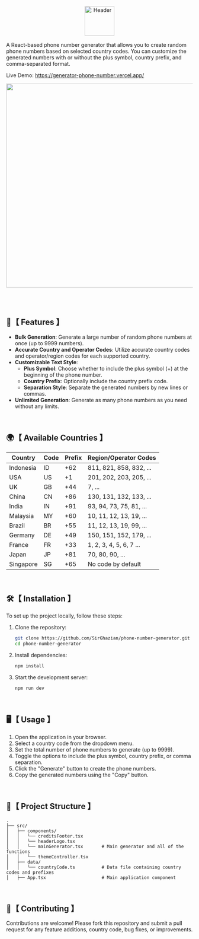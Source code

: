 <div align="center">
<picture>
  <source media="(prefers-color-scheme: light)" srcset="https://github.com/user-attachments/assets/c3084aa4-b7df-42bc-b216-39184582a914">
  <source media="(prefers-color-scheme: dark)" srcset="https://github.com/user-attachments/assets/f9b146d5-feec-41b5-b495-6d17a601fee1">
  <img alt="Header" height="80" >
</picture>
</div>

<img src="https://github.com/user-attachments/assets/d37a62f7-650a-4886-81c9-d3809d3ddeed" width="100%" height="2px"/>
<p/>

A React-based phone number generator that allows you to create random phone numbers based on selected country codes. You can customize the generated numbers with or without the plus symbol, country prefix, and comma-separated format.

Live Demo: https://generator-phone-number.vercel.app/

<img src="https://github.com/user-attachments/assets/542bcdbd-290f-45f6-8ba5-409b009f3e36" width="550"/>

</br></br>

## 🚀【 Features 】

- **Bulk Generation**: Generate a large number of random phone numbers at once (up to 9999 numbers).
- **Accurate Country and Operator Codes**: Utilize accurate country codes and operator/region codes for each supported country.
- **Customizable Text Style**:
  - **Plus Symbol**: Choose whether to include the plus symbol (+) at the beginning of the phone number.
  - **Country Prefix**: Optionally include the country prefix code.
  - **Separation Style**: Separate the generated numbers by new lines or commas.
- **Unlimited Generation**: Generate as many phone numbers as you need without any limits.

</br>

## 🌍【 Available Countries 】

| Country   | Code | Prefix | Region/Operator Codes   |
| --------- | ---- | ------ | ----------------------- |
| Indonesia | ID   | +62    | 811, 821, 858, 832, ... |
| USA       | US   | +1     | 201, 202, 203, 205, ... |
| UK        | GB   | +44    | 7, ...                  |
| China     | CN   | +86    | 130, 131, 132, 133, ... |
| India     | IN   | +91    | 93, 94, 73, 75, 81, ... |
| Malaysia  | MY   | +60    | 10, 11, 12, 13, 19, ... |
| Brazil    | BR   | +55    | 11, 12, 13, 19, 99, ... |
| Germany   | DE   | +49    | 150, 151, 152, 179, ... |
| France    | FR   | +33    | 1, 2, 3, 4, 5, 6, 7 ... |
| Japan     | JP   | +81    | 70, 80, 90, ...         |
| Singapore | SG   | +65    | No code by default      |

</br>

## 🛠️【 Installation 】

To set up the project locally, follow these steps:

1. Clone the repository:

   ```bash
   git clone https://github.com/SirGhazian/phone-number-generator.git
   cd phone-number-generator

   ```

2. Install dependencies:

   ```bash
   npm install

   ```

3. Start the development server:
   ```bash
   npm run dev
   ```

</br>

## 🖥️【 Usage 】

1. Open the application in your browser.
2. Select a country code from the dropdown menu.
3. Set the total number of phone numbers to generate (up to 9999).
4. Toggle the options to include the plus symbol, country prefix, or comma separation.
5. Click the "Generate" button to create the phone numbers.
6. Copy the generated numbers using the "Copy" button.

</br>

## 📂【 Project Structure 】

    .
    ├── src/
    │   ├── components/
    │   │   └── creditsFooter.tsx
    │   │   └── headerLogo.tsx
    │   │   └── mainGenerator.tsx       # Main generator and all of the functions
    │   │   └── themeController.tsx
    │   ├── data/
    │   │   └── countryCode.ts          # Data file containing country codes and prefixes
    │   ├── App.tsx                     # Main application component

</br>

## 🤝【 Contributing 】

Contributions are welcome! Please fork this repository and submit a pull request for any feature additions, country code, bug fixes, or improvements.

